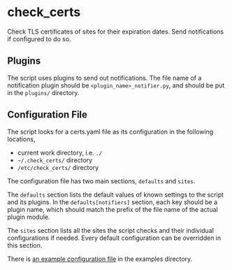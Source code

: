 # check_certs
Check TLS certificates of sites for their expiration dates. Send notifications if configured to do so.

## Plugins

The script uses plugins to send out notifications. The file name of a notification plugin should be `<plugin_name>_notifier.py`, and should be put in the `plugins/` directory.

## Configuration File

The script looks for a certs.yaml file as its configuration in the following locations,

* current work directory, i.e. `./`
* `~/.check_certs/` directory
* `/etc/check_certs/` directory

The configuration file has two main sections, `defaults` and `sites`.

The `defaults` section lists the default values of known settings to the script and its plugins. In the `defaults[notifiers]` section, each key should be a plugin name, which should match the prefix of the file name of the actual plugin module.

The `sites` section lists all the sites the script checks and their individual configurations if needed. Every default configuration can be overridden in this section.

There is [an example configuration file](examples/certs.yaml) in the examples directory.
